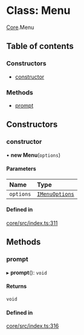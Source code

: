 # Class: Menu

[Core](../modules/Core.md).Menu

## Table of contents

### Constructors

- [constructor](Core.Menu.md#constructor)

### Methods

- [prompt](Core.Menu.md#prompt)

## Constructors

### constructor

• **new Menu**(`options`)

#### Parameters

| Name | Type |
| :------ | :------ |
| `options` | [`IMenuOptions`](../interfaces/Core.IMenuOptions.md) |

#### Defined in

[core/src/index.ts:311](https://github.com/iniquitybbs/iniquity/blob/f4e691f/packages/core/src/index.ts#L311)

## Methods

### prompt

▸ **prompt**(): `void`

#### Returns

`void`

#### Defined in

[core/src/index.ts:316](https://github.com/iniquitybbs/iniquity/blob/f4e691f/packages/core/src/index.ts#L316)

